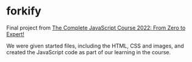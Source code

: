 # forkify

Final project from [The Complete JavaScript Course 2022: From Zero to Expert!](https://www.udemy.com/course/the-complete-javascript-course/learn/)

We were given started files, including the HTML, CSS and images, and created the JavaScript code as part of our learning in the course.
